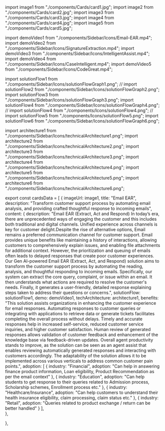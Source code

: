 import image1 from "./components/Cards/card1.jpg";
import image2 from "./components/Cards/card2.jpg";
import image3 from "./components/Cards/card3.jpg";
import image4 from "./components/Cards/card4.jpg";
import image5 from "./components/Cards/card5.jpg";

import demoVideo1 from "./components/Sidebar/Icons/Email-EAR.mp4";
import demoVideo2 from "./components/Sidebar/Icons/SignatureExtraction.mp4";
import demoVideo3 from "./components/Sidebar/Icons/IntelligentAssist.mp4";
import demoVideo4 from "./components/Sidebar/Icons/CaseIntelligent.mp4";
import demoVideo5 from "./components/Sidebar/Icons/CodeGreat.mp4";

import solutionFlow1 from "./components/Sidebar/Icons/solutionFlowGraph1.png";
// import solutionFlow2 from "./components/Sidebar/Icons/solutionFlowGraph2.png";
import solutionFlow3 from "./components/Sidebar/Icons/solutionFlowGraph3.png";
import solutionFlow4 from "./components/Sidebar/Icons/solutionFlowGraph4.png";
// import solutionFlow4 from "./components/Icons/solutionFlow4.png";
// import solutionFlow5 from "./components/Icons/solutionFlow5.png";
import solutionFlow6 from "./components/Sidebar/Icons/solutionFlowGraph6.png";


import architecture1 from "./components/Sidebar/Icons/technicalArchitecture1.png";
import architecture2 from "./components/Sidebar/Icons/technicalArchitecture2.png";
import architecture3 from "./components/Sidebar/Icons/technicalArchitecture3.png";
import architecture4 from "./components/Sidebar/Icons/technicalArchitecture4.png";
import architecture5 from "./components/Sidebar/Icons/technicalArchitecture5.png";
import architecture6 from "./components/Sidebar/Icons/technicalArchitecture6.png";

export const cardsData = [
  {
    imageUrl: image1,
    title: "Email EAR",
    description: "Transform customer support process by automating email analysis, and providing crafted thoughtful response to incoming emails",
    content: {
      description: "Email EAR (Extract, Act and Respond) In today’s era, there are unprecedented ways of engaging the customer and this includes both traditional and digital channels. Unified experience across channels is key for customer delight.Despite the rise of alternative options, Email remains a preferred communication channel for customer support. Email provides unique benefits like maintaining a history of interactions, allowing customers to comprehensively explain issues, and enabling file attachments for additional context. However, the prioritization and queuing of emails often leads to delayed responses that create poor customer experiences. Our Gen AI-powered Email EAR (Extract, Act, and Respond) solution aims to transform the customer support process by automating the reading, analysis, and thoughtful responding to incoming emails. Specifically, our system can extract the core query, complaint, or issue within an email. It then understands what actions are required to resolve the customer's needs. Finally, it generates a user-friendly, detailed response explaining steps taken to address their questions or concerns.",
      solutionFlow: solutionFlow1,
      demo: demoVideo1,
      techArchitecture: architecture1,
      benefits: "This solution assists organizations in enhancing the customer experience for email responses. Automating responses to customer queries or integrating with applications to retrieve data or generate tickets facilitates completing the overall process without delays.  Timely and accurate responses help in increased self-service, reduced customer service inquiries, and higher customer satisfaction.  Human review of generated responses allows validation of customer feedback and enhancement of the knowledge base via feedback-driven updates.  Overall agent productivity stands to improve, as the solution can be seen as an agent assist that enables reviewing automatically generated responses and interacting with customers accordingly.  The adaptability of the solution allows it to be implemented across various verticals to address common customer pain points.",
 adoption: [
        { industry: "Financial", adoption: "Can help in answering finance product information, Loan eligibility, Product Recommendation as per the email context" },
        { industry: "Education", adoption: "Can help students to get response to their queries related to Admission process, Scholarship schemes, Enrollment process etc." },
        { industry: "Healthcare/Insurance", adoption: "Can help customers to understand their health insurance eligibility, claim processing, claim status etc." },
        { industry: "Retail", adoption: "Queries related to product exchange / return can be better handled" }
      ],      
    },
    
  },
